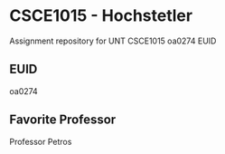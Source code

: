 # CSCE1015 - Hochstetler
Assignment repository for UNT CSCE1015
oa0274 EUID
## EUID
oa0274
## Favorite Professor
Professor Petros
